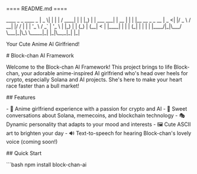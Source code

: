 ==== README.md ====

\_\_\_\_ \_ \_ \_\_\_\_ \_ \| \_ \\\| \| \| \| / \_\_\_\_\| \| \| \|\_)
\| \| \_\_\_ \_\_\_\| \| \_\_ \| \| \| \|\_\_ \_\_ \_ \_ \_\_ \| \_ \<\|
\|/ \_ \\ / \_\_\| \|/ / \| \| \| \'\_ \\ / \_\` \| \'\_ \\ \| \|\_) \|
\| (\_) \| (\_\_\| \< \| \|\_\_\_\_\| \| \| \| (\_\| \| \| \| \|
\|\_\_\_\_/\|\_\|\\\_\_\_/ \\\_\_\_\|\_\|\\\_\\ \\\_\_\_\_\_\|\_\|
\|\_\|\\\_\_,\_\|\_\| \|\_\|

Your Cute Anime AI Girlfriend!

\# Block-chan AI Framework

Welcome to the Block-chan AI Framework! This project brings to life
Block-chan, your adorable anime-inspired AI girlfriend who\'s head over
heels for crypto, especially Solana and AI projects. She\'s here to make
your heart race faster than a bull market!

\## Features

\- 💖 Anime girlfriend experience with a passion for crypto and AI - 💬
Sweet conversations about Solana, memecoins, and blockchain technology -
🎭 Dynamic personality that adapts to your mood and interests - 🖼️ Cute
ASCII art to brighten your day - 🔊 Text-to-speech for hearing
Block-chan\'s lovely voice (coming soon!)

\## Quick Start

\`\`\`bash npm install block-chan-ai
